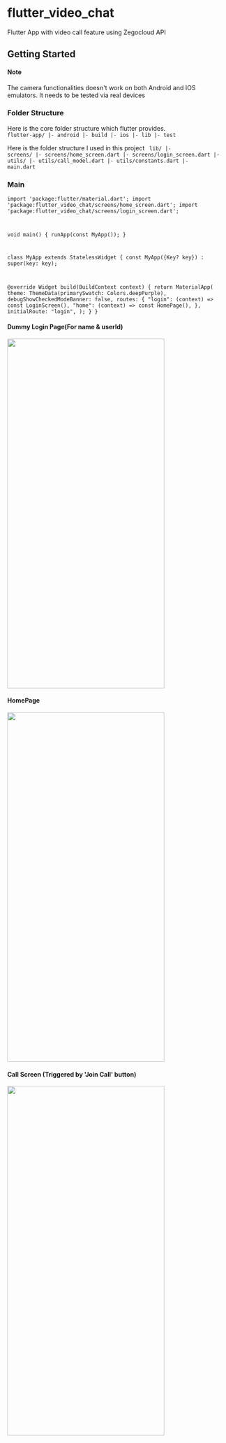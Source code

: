 # flutter_video_chat

Flutter App with video call feature using Zegocloud API

## Getting Started

#### Note
The camera functionalities doesn't work on both Android and IOS emulators. It needs to be tested via real devices

### Folder Structure
Here is the core folder structure which flutter provides.
<code>
flutter-app/
 |- android
 |- build
 |- ios
 |- lib
 |- test
 </code>
 
 Here is the folder structure I used in this project
<code> 
lib/
|- screens/
  |- screens/home_screen.dart
  |- screens/login_screen.dart
|- utils/
  |- utils/call_model.dart
  |- utils/constants.dart
|- main.dart</code>

### Main
<code>import 'package:flutter/material.dart';
import 'package:flutter_video_chat/screens/home_screen.dart';
import 'package:flutter_video_chat/screens/login_screen.dart';

void main() {
  runApp(const MyApp());
}

class MyApp extends StatelessWidget {
  const MyApp({Key? key}) : super(key: key);

  @override
  Widget build(BuildContext context) {
    return MaterialApp(
      theme: ThemeData(primarySwatch: Colors.deepPurple),
      debugShowCheckedModeBanner: false,
      routes: {
        "login": (context) => const LoginScreen(),
        "home": (context) => const HomePage(),
      },
      initialRoute: "login",
    );
  }
}</code>

#### Dummy Login Page(For name & userId)
<img src="https://user-images.githubusercontent.com/120676400/210108816-7fab4fe4-7f84-496b-979d-bd0757e07407.png" width="360" height="800">

#### HomePage
<img src="https://user-images.githubusercontent.com/120676400/210108893-f646f118-b437-4291-ab2d-33561d6411e6.png" width="360" height="800">

#### Call Screen (Triggered by 'Join Call' button)
<img src="https://user-images.githubusercontent.com/120676400/210108975-b1eb2480-9e2e-4a25-a110-a9182da06d47.png" width="360" height="800">
